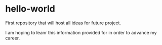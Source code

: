 # hello-world

First repository that will host all ideas for future project.

I am hoping to leanr this information provided for in order to advance my career.
